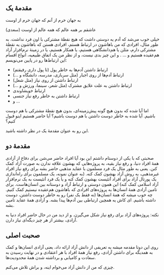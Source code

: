 <!-- 
.. title: چیزی که من از دانش آزاد می‌خوام
.. slug: free-knowledg-1
.. date: 2015-05-21 12:11:36 UTC
.. tags: دانش آزاد,دوستی,آزادی,free knowledge
.. category: 
.. link: 
.. description: 
.. type: text
-->

## مقدمهٔ یک

به جهان خرم از آنم که جهان خرم از اوست

عاشقم بر همه عالم که همه عالم از اوست (سعدی)

خیلی خوب می‌شد که آدم یه دوستی داشت که هیچ نقطهٔ مشترکی با اون فرد نداشت. به طور مثال، افرادی که من باهاشون در ارتباط هستم، افرادی هستن که باهاشون یه نقطهٔ مشترکی دارم، مثلن یا هم‌دانشگاهی هستیم، یا همکار هستیم، یا در زمینهٔ نرم‌افزار آزاد هم‌عقیده هستیم و ... . و این چیز بدی نیست، و از نظر من یک اتفاق طبیعیه، انواع اقسام این ارتباط‌ها رو در پایین می‌نویسم:

* ارتباط داشتن آدم‌ها به خاطر پول (تا پول داری رفیقتم)
* ارتباط آدم‌ها از روی اجبار (مثل سربازی، مدرسه، دانشگاه و ...)
* ارتباط داشتن از روی نیاز (مثل شغل)
* ارتباط داشتن به علت علایق مشترک (مثل شعر، سینما، ورزش و ...)
* ارتباط خویشاوندی
* ارتباط داشتن به خاطر رفع نیاز جنسی
* و ...

اما آیا شده که بدون هیچ گونه پیش‌زمینه‌ای، بدون هیچ نقطهٔ مشترکی با هم دوست باشیم. آیا شده به خاطر دوست داشتن با هم دوست باشیم؟ آیا حاضر هستیم اینو قبول کنیم؟

این رو به عنوان مقدمهٔ یک در نظر داشته باشید.

## مقدمهٔ دو
صحبتی که با یکی از دوستام داشتم این بود آیا افراد حاضر می‌شن برای دفاع از آزادی همهٔ افراد دنیا، و رفع نیاز بقیه، به پروژه‌هایی که بهشون علاقه ندارن به صورت آزاد کمک کنن. یعنی به طور مثال یک فرد مسلمون با عقاید مذهبی حاضر بشه برای رفع نیاز افراد غیرمذهبی، به روش آزاد بهشون کمک کنه. (به عنوان نمونه، یک مسلمون برای راه‌اندازی یک پورتال آزاد برای افراد آتئیست بهشون کمک کنه و یا یک فرد آتئیست به یک نرم‌افزار آزاد اسلامی کمک کنه) این همون دوستی و ارتباط آزاد و دوستانه بین انسان‌هاست. برای تامین آزادی همهٔ انسان‌ها به پروژه‌های افرادی که باهاشون هم‌عقیده نیستیم کمک کنیم. چه خوب میشه که همهٔ انسان‌ها (نه فقط یک نفر) رو به خاطر دوست داشتن، دوست داشته باشیم. ای کاش یه همچین ارتباطی بین آدم‌ها پیدا بشه. و آزادی همهٔ عقاید تامین بشه.

نکته: پروژه‌های آزاد برای رفع نیاز شکل می‌گیرن. و از دید من در حال حاضر افراد دنیا به آزادی، بیشتر از هر چیز دیگه‌ای نیاز دارن.

## صحبت اصلی
روی این دوتا مقدمه میشه یه تعریفی از دانش آزاد ارائه داد،  یعنی آزادی انسان‌ها و کمک به همدیگه برای داشتن آزادی، رفع نیاز همهٔ افراد با هر اعتقادی و در نهایت رسیدن به سعادت و کامیابی و برداشته شدن همهٔ محدودیت‌ها.

چیزی که من از دانش آزاد می‌خوام اینه، و براش تلاش می‌کنم.
